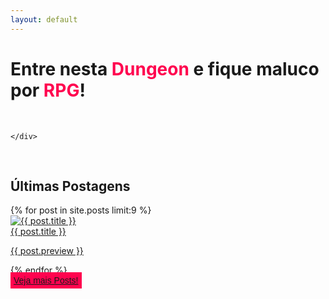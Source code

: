 ```yaml
---
layout: default
---
```

<div class="first-content d-flex flex-column flex-md-row justify-content-between">
    <div class="order-md-1 d-flex justify-content-center align-items-center first-step">
        <div>
            <h1> Entre nesta <b style="color:#ff034f;">Dungeon</b> e fique maluco por <b style="color:#ff034f;">RPG</b>!</h1><br />
            <p>  </p>
        </div>
    </div>
    <div class="order-md-2 d-flex justify-content-center align-items-center first-step">
        <!-- <img src="https://cdn.jsdelivr.net/gh/madmagedungeon/mmd-images@main/rpg-party-photo.webp" class="first-step-image" alt="Party de personagens de rpg">| -->
    
    </div>
</div>
<div style=" width:100%;"><br />
    <h2>Últimas Postagens</h2>
</div>
<div class="blog container">{% for post in site.posts limit:9 %}<div class="card"><a
            href="{{ BASE_PATH }}{{ post.url }}" class="linkcard"><img src="{{ post.image }}" class="card-img-top "
                alt="{{ post.title }}" />
            <div class="card-body">
                <span class="card-title master-card">{{ post.title }}</span>
                <p class="card-text">{{ post.preview }}</p>
            </div>
        </a></div>{% endfor %}</div><div class="d-flex justify-content-center"><a href="https://madmagedungeon.github.io/blog" class="btn btn-lg btn-danger" style="   font-family: 'League Spartan', sans-serif; width:75%;background-color: #ff034f;border: 5px solid #ff034f73;"> Veja mais Posts! </a></div><br/><br/><br/>
     
